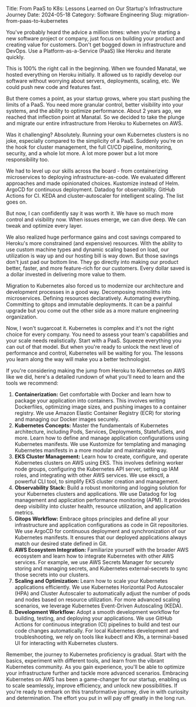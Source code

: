 Title: From PaaS to K8s: Lessons Learned on Our Startup's Infrastructure Journey
Date: 2024-05-18
Category: Software Engineering
Slug: migration-from-paas-to-kubernetes


You've probably heard the advice a million times: when you're starting a new software project or company, just focus on building your product and creating value for customers. Don't get bogged down in infrastructure and DevOps. Use a Platform-as-a-Service (PaaS) like Heroku and iterate quickly.

This is 100% the right call in the beginning. When we founded Manatal, we hosted everything on Heroku initially. It allowed us to rapidly develop our software without worrying about servers, deployments, scaling, etc. We could push new code and features fast.

But there comes a point, as your startup grows, where you start pushing the limits of a PaaS. You need more granular control, better visibility into your systems, and the ability to optimize performance. About 2 years ago, we reached that inflection point at Manatal. So we decided to take the plunge and migrate our entire infrastructure from Heroku to Kubernetes on AWS.

Was it challenging? Absolutely. Running your own Kubernetes clusters is no joke, especially compared to the simplicity of a PaaS. Suddenly you're on the hook for cluster management, the full CI/CD pipeline, monitoring, security, and a whole lot more. A lot more power but a lot more responsibility too.

We had to level up our skills across the board - from containerizing microservices to deploying infrastructure-as-code. We evaluated different approaches and made opinionated choices. Kustomize instead of Helm. ArgoCD for continuous deployment. Datadog for observability. GitHub Actions for CI. KEDA and cluster-autoscaler for intelligent scaling. The list goes on.

But now, I can confidently say it was worth it. We have so much more control and visibility now. When issues emerge, we can dive deep. We can tweak and optimize every layer.

We also realized huge performance gains and cost savings compared to Heroku's more constrained (and expensive) resources. With the ability to use custom machine types and dynamic scaling based on load, our utilization is way up and our hosting bill is way down. But those savings don't just pad our bottom line. They go directly into making our product better, faster, and more feature-rich for our customers. Every dollar saved is a dollar invested in delivering more value to them.

Migration to Kubernetes also forced us to modernize our architecture and development processes in a good way. Decomposing monoliths into microservices. Defining resources declaratively. Automating everything. Committing to gitops and immutable deployments. It can be a painful upgrade but you come out the other side as a more mature engineering organization.

Now, I won't sugarcoat it. Kubernetes is complex and it's not the right choice for every company. You need to assess your team's capabilities and your scale needs realistically. Start with a PaaS. Squeeze everything you can out of that model. But when you're ready to unlock the next level of performance and control, Kubernetes will be waiting for you. The lessons you learn along the way will make you a better technologist.

If you're considering making the jump from Heroku to Kubernetes on AWS like we did, here's a detailed rundown of what you'll need to learn and the tools we recommend:

1. **Containerization:** Get comfortable with Docker and learn how to package your application into containers. This involves writing Dockerfiles, optimizing image sizes, and pushing images to a container registry. We use Amazon Elastic Container Registry (ECR) for storing and managing our Docker images securely.
2. **Kubernetes Concepts:** Master the fundamentals of Kubernetes architecture, including Pods, Services, Deployments, StatefulSets, and more. Learn how to define and manage application configurations using Kubernetes manifests. We use Kustomize for templating and managing Kubernetes manifests in a more modular and maintainable way.
3. **EKS Cluster Management:** Learn how to create, configure, and operate Kubernetes clusters on AWS using EKS. This involves defining worker node groups, configuring the Kubernetes API server, setting up IAM roles, and integrating with other AWS services. We use eksctl, a powerful CLI tool, to simplify EKS cluster creation and management.
4. **Observability Stack:** Build a robust monitoring and logging solution for your Kubernetes clusters and applications. We use Datadog for log management and application performance monitoring (APM). It provides deep visibility into cluster health, resource utilization, and application metrics.
5. **Gitops Workflow:** Embrace gitops principles and define all your infrastructure and application configurations as code in Git repositories. We use ArgoCD for continuous deployment and synchronization of our Kubernetes manifests. It ensures that our deployed applications always match our desired state defined in Git.
6. **AWS Ecosystem Integration:** Familiarize yourself with the broader AWS ecosystem and learn how to integrate Kubernetes with other AWS services. For example, we use AWS Secrets Manager for securely storing and managing secrets, and Kubernetes external-secrets to sync those secrets into our clusters.
7. **Scaling and Optimization:** Learn how to scale your Kubernetes applications efficiently. We use Kubernetes Horizontal Pod Autoscaler (HPA) and Cluster Autoscaler to automatically adjust the number of pods and nodes based on resource utilization. For more advanced scaling scenarios, we leverage Kubernetes Event-Driven Autoscaling (KEDA).
8. **Development Workflow:** Adopt a smooth development workflow for building, testing, and deploying your applications. We use GitHub Actions for continuous integration (CI) pipelines to build and test our code changes automatically. For local Kubernetes development and troubleshooting, we rely on tools like kubectl and K9s, a terminal-based UI for interacting with Kubernetes clusters.

Remember, the journey to Kubernetes proficiency is gradual. Start with the basics, experiment with different tools, and learn from the vibrant Kubernetes community. As you gain experience, you'll be able to optimize your infrastructure further and tackle more advanced scenarios.
Embracing Kubernetes on AWS has been a game-changer for our startup, enabling us to scale seamlessly, improve efficiency, and unlock new possibilities. If you're ready to embark on this transformative journey, dive in with curiosity and determination. The effort you put in will pay off greatly in the long run.